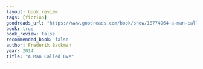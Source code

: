 ```yaml
---
layout: book_review
tags: [fiction]
goodreads_url: "https://www.goodreads.com/book/show/18774964-a-man-called-ove"
book: true
book_review: false
recommended_book: false
author: Frederik Backman
year: 2014
title: "A Man Called Ove"
---
```

